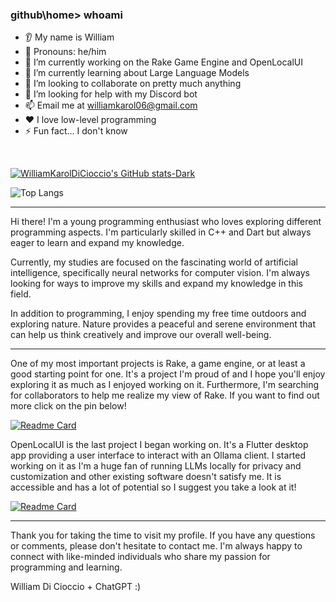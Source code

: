 ### github\home> whoami

* 👂 My name is William
* 👩 Pronouns: he/him
* 🔭 I’m currently working on the Rake Game Engine and OpenLocalUI
* 🌱 I’m currently learning about Large Language Models
* 🤝 I’m looking to collaborate on pretty much anything
* 🤔 I’m looking for help with my Discord bot
* 📫 Email me at [williamkarol06@gmail.com](mailto:williamkarol06@gmail.com)
* ❤️ I love low-level programming
* ⚡ Fun fact... I don't know

<br>

[![WilliamKarolDiCioccio's GitHub stats-Dark](https://github-readme-stats.vercel.app/api?username=WilliamKarolDiCioccio&show_icons=true&theme=dark)](https://github.com/WilliamKarolDiCioccio)

![Top Langs](https://github-readme-stats.vercel.app/api/top-langs/?username=WilliamKarolDiCioccio&layout=compact&theme=dark)

---

Hi there! I'm a young programming enthusiast who loves exploring different programming aspects. I'm particularly skilled in C++ and Dart but always eager to learn and expand my knowledge.

Currently, my studies are focused on the fascinating world of artificial intelligence, specifically neural networks for computer vision. I'm always looking for ways to improve my skills and expand my knowledge in this field.

In addition to programming, I enjoy spending my free time outdoors and exploring nature. Nature provides a peaceful and serene environment that can help us think creatively and improve our overall well-being.

---

One of my most important projects is Rake, a game engine, or at least a good starting point for one. It's a project I'm proud of and I hope you'll enjoy exploring it as much as I enjoyed working on it. Furthermore, I'm searching for collaborators to help me realize my view of Rake. If you want to find out more click on the pin below!


[![Readme Card](https://github-readme-stats.vercel.app/api/pin/?username=WilliamKarolDiCioccio&repo=Rake&theme=dark)](https://github.com/WilliamKarolDiCioccio/Rake)

OpenLocalUI is the last project I began working on. It's a Flutter desktop app providing a user interface to interact with an Ollama client. I started working on it as I'm a huge fan of running LLMs locally for privacy and customization and other existing software doesn't satisfy me. It is accessible and has a lot of potential so I suggest you take a look at it!

[![Readme Card](https://github-readme-stats.vercel.app/api/pin/?username=WilliamKarolDiCioccio&repo=open_local_ui&theme=dark)](https://github.com/WilliamKarolDiCioccio/open_local_ui)

---


Thank you for taking the time to visit my profile. If you have any questions or comments, please don't hesitate to contact me. I'm always happy to connect with like-minded individuals who share my passion for programming and learning.

William Di Cioccio + ChatGPT :)
